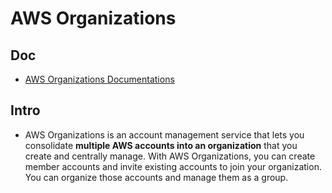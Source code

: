 # AWS Organizations

## Doc
* [AWS Organizations Documentations](https://docs.aws.amazon.com/organizations/)

## Intro
* AWS Organizations is an account management service that lets you consolidate
  **multiple AWS accounts into an organization** that you create and centrally manage.
  With AWS Organizations, you can create member accounts and invite existing accounts
  to join your organization. You can organize those accounts and manage them as a group. 
